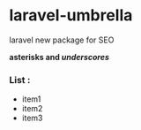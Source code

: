 # laravel-umbrella
laravel new package for SEO



**asterisks and _underscores_**

### List : 
* item1
* item2
* item3
